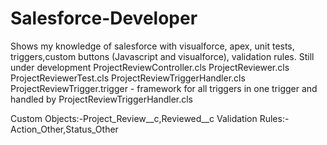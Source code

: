 # Salesforce-Developer
Shows my knowledge of salesforce with visualforce, apex, unit tests, triggers,custom buttons (Javascript and visualforce), validation rules.  Still under development
ProjectReviewController.cls
ProjectReviewer.cls
ProjectReviewerTest.cls
ProjectReviewTriggerHandler.cls
ProjectReviewTrigger.trigger - framework for all triggers in one trigger and handled by ProjectReviewTriggerHandler.cls

Custom Objects:-Project_Review__c,Reviewed__c
Validation Rules:-Action_Other,Status_Other

